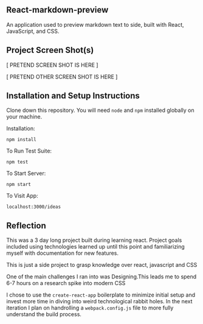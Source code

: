 ## React-markdown-preview

An application used to preview markdown text to side, built with React, JavaScript, and CSS.


## Project Screen Shot(s)

[ PRETEND SCREEN SHOT IS HERE ]

[ PRETEND OTHER SCREEN SHOT IS HERE ]

## Installation and Setup Instructions


Clone down this repository. You will need `node` and `npm` installed globally on your machine.

Installation:

`npm install`

To Run Test Suite:

`npm test`

To Start Server:

`npm start`

To Visit App:

`localhost:3000/ideas`

## Reflection

This was a 3 day long project built during learning react. Project goals included using technologies learned up until this point and familiarizing myself with documentation for new features.

This is just a side project to grasp knowledge over react, javascript and CSS

One of the main challenges I ran into was Designing.This leads me to spend 6-7 hours on a research spike into modern CSS

 I chose to use the `create-react-app` boilerplate to minimize initial setup and invest more time in diving into weird technological rabbit holes. In the next iteration I plan on handrolling a `webpack.config.js` file to more fully understand the build process.